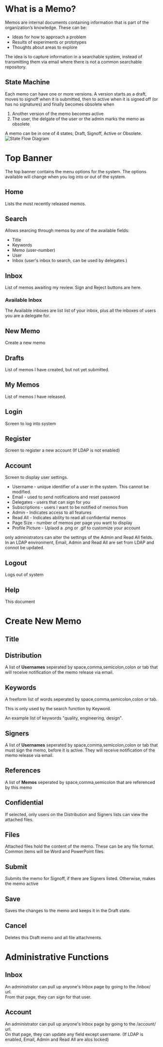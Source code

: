 
# What is a Memo?
Memos are internal documents containing information that is part of the organization’s knowledge. These can be:
-	Ideas for how to approach a problem
-	Results of experiments or prototypes
-	Thoughts about areas to explore

The idea is to capture information in a searchable system, instead of transmitting them via email where there is not a common searchable repository.

## State Machine
Each memo can have one or more versions.  A version starts as a draft, moves to signoff when it is submitted, then to active when it is signed off (or has no signatures) and finally becomes obsolete when
1. Another version of the memo becomes active
2. The user, the delgate of the user or the admin marks the memo as obsolete

A memo can be in one of 4 states, Draft, Signoff, Active or Obsolete.  
![State Flow Diagram](/static/profile_pics/StateFlow.png)

# Top Banner
The top banner contains the menu options for the system. The options available will change when you log into or out of the system.
## Home
Lists the most recently released memos.
## Search
Allows searcing through memos by *one* of the available fields:
- Title
- Keywords
- Memo (user-number)
- User
- Inbox (user's inbox to search, can be used by delegates.)
## Inbox
List of memos awaiting my review. Sign and Reject buttons are here.
### Available Inbox
The Available inboxes are list list of your inbox, plus all the inboxes of users you are a delegate for.
## New Memo
Create a new memo
## Drafts
List of memos I have created, but not yet submitted.
## My Memos
List of memos I have released.
## Login
Screen to log into system
## Register
Screen to register a new account (If LDAP is not enabled)
## Account
Screen to display user settings.
- Username - unique identifier of a user in the system. This cannot be modified.
- Email - used to send notifications and reset password
- Delegates - users that can sign for you
- Subscriptions - users I want to be notified of memos from
- Admin - Indicates access to all features
- Read All - Indicates ability to read all confidential memos
- Page Size - number of memos per page you want to display
- Profile Picture - Uplaod a .png or .gif to customize your account

only administrators can alter the settings of the Admin and Read All fields.  
In an LDAP environment, Email, Admin and Read All are set from LDAP and connot be updated.
## Logout
Logs out of system
## Help
This document

# Create New Memo
## Title
## Distribution
A list of **Usernames** seperated by space,comma,semicolon,colon or tab that will receive notification of the memo release via email.
## Keywords
A freeform list of words seperated by space,comma,semicolon,colon or tab.

This is only used by the search function by Keyword.

An example list of keywords "quality, engineering, design".

## Signers
A list of **Usernames** seperated by space,comma,semicolon,colon or tab that must sign the memo, before it is active. 
They will receive notification of the memo release via email.
## References
A list of **Memos** seperated by space,comma,semicolon that are referenced by this memo
## Confidential
If selected, only users on the Distribution and Signers lists can view the attached files.
## Files
Attached files hold the content of the memo. These can be any file format. Common items will be Word and PowerPoint files.
## Submit
Submits the memo for Signoff, if there are Signers listed. Otherwise, makes the memo active
## Save
Saves the changes to the memo and keeps it in the Draft state.
## Cancel
Deletes this Draft memo and all file attachments.

# Administrative Functions
## Inbox
An administrator can pull up anyone's Inbox page by going to the /inbox/<username> url.  
From that page, they can sign for that user.
## Account
An administrator can pull up anyone's Inbox page by going to the /account/<username> url.  
On that page, they can update any field except username. (If LDAP is enabled, Email, Admin and Read All are alos locked)
